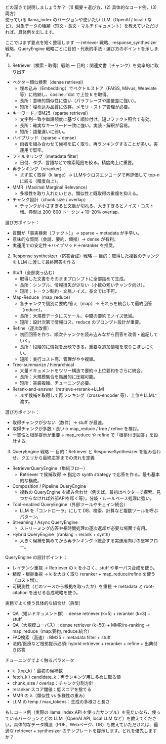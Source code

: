 どの深さで説明しましょうか？（1) 概要＋選び方、(2) 具体的なコード例、(3) 両方）  
使っている llama_index のバージョンや使いたい LLM（OpenAI / local / など）、対象データの種類（短文・長文・マルチドキュメント）を教えていただければ、具体例を出します。  

ここではまず要点を短く整理します — retriever 戦略、response_synthesizer 戦略、QueryEngine 戦略ごとに目的・代表的手法・選び方のポイントを示します。

1) Retriever（検索・取得）戦略 — 目的：関連文書（チャンク）を効率的に取り出す
- ベクター類似検索（dense retrieval）
  - 埋め込み（Embedding）でベクトルストア（FAISS, Milvus, Weaviate 等）に格納し、cosine／dot で上位 k を取得。
  - 長所：意味的類似性に強い（パラフレーズや語彙差に強い）。  
  - 短所：埋め込み品質に依存。メモリ・ストア管理が必要。
- キーワード／BM25（sparse retrieval）
  - 文字列一致や単語頻度に基づく順位付け。短いファクト照合で有効。
  - 長所：確実なキーワード一致に強い。実装・解釈が容易。  
  - 短所：語彙違いに弱い。
- ハイブリッド（sparse + dense）
  - 両者を組み合わせて候補を広く取り、再ランキングすることが多い。実運用で堅牢。
- フィルタリング（metadata filter）
  - 日付、タグ、言語などで検索範囲を絞る。精度向上に重要。
- 再ランキング（reranker）
  - まず広く取得（k large）→ LLMやクロスエンコーダで再評価して top-n に絞る（精度向上）。
- MMR（Maximal Marginal Relevance）
  - 多様性を取り入れたいとき。類似性と既取得の重複を抑える。
- チャンク設計（chunk size / overlap）
  - チャンクが小さすぎると文脈が切れる、大きすぎるとノイズ・コスト増。典型は 200–800 トークン + 10–20% overlap。

選び方ポイント：
- 質問が「事実検索（ファクト）」→ sparse + metadata が手早い。
- 意味的な質問（会話、要約、類推）→ dense が有利。
- 実運用での安定性→ハイブリッド＋reranker を推奨。

2) Response synthesizer（応答合成）戦略 — 目的：取得した複数のチャンクを LLM に渡して最終回答を作る
- Stuff（全部突っ込む）
  - 取得した文書をそのままプロンプトに全部詰めて生成。
  - 長所：シンプル、情報損失が少ない（小数の短いチャンク向け）。  
  - 短所：トークン制約・文脈ノイズ。長文では不可。
- Map-Reduce（map_reduce）
  - 各チャンクで個別に要約/答え（map）→ それらを統合して最終回答（reduce）。
  - 長所：大規模データにスケール。中間の要約でノイズ低減。  
  - 短所：設計次第で情報ロス。reduce のプロンプト設計が重要。
- Refine（逐次改善）
  - 初回回答を作り、順次チャンクを読み込みながら回答を改善・追記していく。
  - 長所：段階的に情報を反映できる。重要な追加情報を取りこぼしにくい。  
  - 短所：実行コスト高、管理がやや複雑。
- Tree-summarize / hierarchical
  - 大量ドキュメントをツリー構造で要約→上位要約をさらに統合。
  - 長所：大規模集合を階層的に圧縮可能。  
  - 短所：実装複雑、チューニング必要。
- Rerank-and-answer（retrieve→rerank→LLM)
  - まず候補を取得して再ランキング（cross-encoder 等）、上位をLLMに渡す。  

選び方ポイント：
- 取得チャンクが少ない（数件）→ stuff が最速。
- 取得チャンクが多数・長い→ map_reduce / tree / refine を検討。
- 一貫性と根拠提示が重要→ map_reduce や refine で「根拠付き回答」を設計する。

3) QueryEngine 戦略 — 目的：Retriever と ResponseSynthesizer を組み合わせ、クエリから最終応答までの流れを定義
- RetrieverQueryEngine（単純フロー）
  - Retriever で候補取得 → 指定の synth strategy で応答を作る。最も基本的な構成。
- Composition / Pipeline QueryEngine
  - 複数の QueryEngine を組み合わせ（例えば、最初はベクターで探索、見つからなければ外部APIを叩く等）。分岐・ルールベース処理に強い。
- Tool-enabled QueryEngine（外部ツールやチェイン統合）
  - LLM を「コントローラ」にして DB、検索、計算など複数ツールを呼ぶパターン。
- Streaming / Async QueryEngine
  - ストリーミング応答や長時間処理の逐次返却が必要な場面で有用。
- Hybrid QueryEngine（ranking + rerank + synth）
  - 大きく候補を集めてから再ランキング→統合する実運用向けの堅牢フロー。

QueryEngine の設計ポイント：
- レイテンシ重視 → Retriever の k を小さく、stuff や単一パス合成を使う。
- 精度・根拠重視 → k を大きく取り reranker + map_reduce/refine を使う（コスト増）。
- 可観測性（どのソースから根拠を取ったか）を重視 → metadata と root-citation を出せる合成戦略を使う。

実務でよく使う具体的な組合せ（典型）
- QA（短いドキュメント群）: dense retriever (k=5) + reranker (k=3) + stuff
- QA（大規模コーパス）: dense retriever (k=50) + MMR/re-ranking → map_reduce（map:要約, reduce:統合）
- FAQ検索（高速）: BM25 + metadata filter + stuff
- 法的/医療など根拠提示必須: hybrid retriever + reranker + refine + 出典付き応答

チューニングでよく触るパラメータ
- k（top_k）：最初の候補数
- fetch_k / candidate_k：再ランキング用に多めに取る値
- chunk_size / overlap：チャンク分割方針
- reranker スコア閾値：低スコアを捨てる
- MMR の λ（類似性 vs 多様性の重み）
- LLM の temp / max_tokens：生成の多様さと長さ

もしコード例（実際の llama_index API を使ったサンプル）を見たいなら、使っているバージョンとどの LLM（OpenAI API, local LLM など）を教えてください。具体的なデータ構造（PDF、Webページ、DB）も教えていただければ、最適な retriever + synthesizer のテンプレートを提示します。どれを優先しますか？